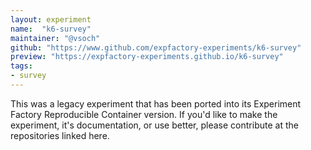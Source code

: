 ```yaml
---
layout: experiment
name:  "k6-survey"
maintainer: "@vsoch"
github: "https://www.github.com/expfactory-experiments/k6-survey"
preview: "https://expfactory-experiments.github.io/k6-survey"
tags:
- survey
---
```


This was a legacy experiment that has been ported into its Experiment Factory Reproducible Container version. If you'd like to make the experiment, it's documentation, or use better, please contribute at the repositories linked here.

